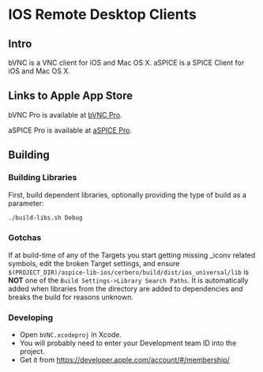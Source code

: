 # IOS Remote Desktop Clients

## Intro

bVNC is a VNC client for iOS and Mac OS X. aSPICE is a SPICE Client for iOS and Mac OS X.

## Links to Apple App Store

bVNC Pro is available at [bVNC Pro](https://apps.apple.com/ca/app/bvnc-pro/id1506461202).

aSPICE Pro is available at [aSPICE Pro](https://apps.apple.com/ca/app/aspice-pro/id1560593107).

## Building

### Building Libraries
First, build dependent libraries, optionally providing the type of build as a parameter:

```bash
./build-libs.sh Debug

```

### Gotchas

If at build-time of any of the Targets you start getting missing _iconv related symbols,
edit the broken Target settings, and ensure
`$(PROJECT_DIR)/aspice-lib-ios/cerbero/build/dist/ios_universal/lib` is
**NOT** one of the `Build Settings->Library Search Paths`. It is automatically added
when libraries from the directory are added to dependencies and breaks the build
for reasons unknown.

### Developing

- Open `bVNC.xcodeproj` in Xcode.
- You will probably need to enter your Development team ID into the project.
- Get it from https://developer.apple.com/account/#/membership/
